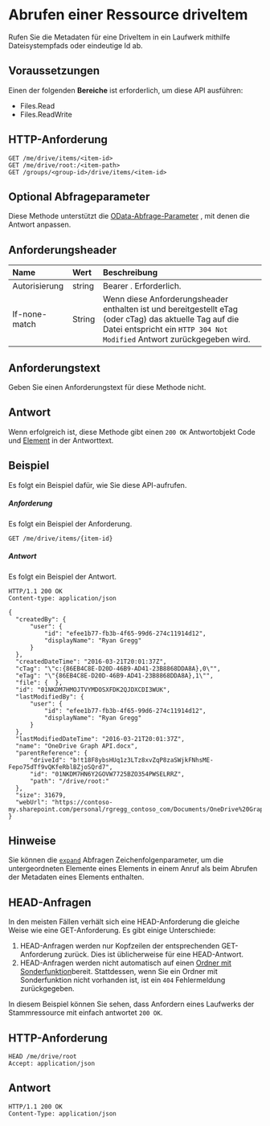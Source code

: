 # <a name="get-a-driveitem-resource"></a>Abrufen einer Ressource driveItem

Rufen Sie die Metadaten für eine DriveItem in ein Laufwerk mithilfe Dateisystempfads oder eindeutige Id ab.

## <a name="prerequisites"></a>Voraussetzungen
Einen der folgenden **Bereiche** ist erforderlich, um diese API ausführen:

  * Files.Read
  * Files.ReadWrite

## <a name="http-request"></a>HTTP-Anforderung
<!-- { "blockType": "ignored" } -->
```http
GET /me/drive/items/<item-id>
GET /me/drive/root:/<item-path>
GET /groups/<group-id>/drive/items/<item-id>
```

## <a name="optional-query-parameters"></a>Optional Abfrageparameter
Diese Methode unterstützt die [OData-Abfrage-Parameter](http://graph.microsoft.io/docs/overview/query_parameters) , mit denen die Antwort anpassen.

## <a name="request-headers"></a>Anforderungsheader

| Name          | Wert  | Beschreibung                                                                                                                                              |
|:--------------|:-------|:---------------------------------------------------------------------------------------------------------------------------------------------------------|
| Autorisierung | string | Bearer <token>. Erforderlich.                                                                                                                                |
| If-none-match | String | Wenn diese Anforderungsheader enthalten ist und bereitgestellt eTag (oder cTag) das aktuelle Tag auf die Datei entspricht ein `HTTP 304 Not Modified` Antwort zurückgegeben wird. |


## <a name="request-body"></a>Anforderungstext
Geben Sie einen Anforderungstext für diese Methode nicht.

## <a name="response"></a>Antwort
Wenn erfolgreich ist, diese Methode gibt einen `200 OK` Antwortobjekt Code und [Element](../resources/driveitem.md) in der Antworttext.

## <a name="example"></a>Beispiel
Es folgt ein Beispiel dafür, wie Sie diese API-aufrufen.

##### <a name="request"></a>Anforderung
Es folgt ein Beispiel der Anforderung.
<!-- {
  "blockType": "request",
  "name": "get_item"
}-->
```
GET /me/drive/items/{item-id}
```

##### <a name="response"></a>Antwort
Es folgt ein Beispiel der Antwort.
<!-- {
  "blockType": "response",
  "truncated": true,
  "@odata.type": "microsoft.graph.driveItem"
} -->
```http
HTTP/1.1 200 OK
Content-type: application/json

{
  "createdBy": {
      "user": {
          "id": "efee1b77-fb3b-4f65-99d6-274c11914d12",
          "displayName": "Ryan Gregg"
      }
  },
  "createdDateTime": "2016-03-21T20:01:37Z",
  "cTag": "\"c:{86EB4C8E-D20D-46B9-AD41-23B8868DDA8A},0\"",
  "eTag": "\"{86EB4C8E-D20D-46B9-AD41-23B8868DDA8A},1\"",
  "file": {  },
  "id": "01NKDM7HMOJTVYMDOSXFDK2QJDXCDI3WUK",
  "lastModifiedBy": {
      "user": {
          "id": "efee1b77-fb3b-4f65-99d6-274c11914d12",
          "displayName": "Ryan Gregg"
      }
  },
  "lastModifiedDateTime": "2016-03-21T20:01:37Z",
  "name": "OneDrive Graph API.docx",
  "parentReference": {
      "driveId": "b!t18F8ybsHUq1z3LTz8xvZqP8zaSWjkFNhsME-Fepo75dTf9vQKfeRblBZjoSQrd7",
      "id": "01NKDM7HN6Y2GOVW7725BZO354PWSELRRZ",
      "path": "/drive/root:"
  },
  "size": 31679,
  "webUrl": "https://contoso-my.sharepoint.com/personal/rgregg_contoso_com/Documents/OneDrive%20Graph%20API.docx"
}
```

## <a name="notes"></a>Hinweise

Sie können die [`expand`](https://dev.onedrive.com/odata/optional-query-parameters.htm#expanding-collections) Abfragen Zeichenfolgenparameter, um die untergeordneten Elemente eines Elements in einem Anruf als beim Abrufen der Metadaten eines Elements enthalten.

## <a name="head-requests"></a>HEAD-Anfragen

In den meisten Fällen verhält sich eine HEAD-Anforderung die gleiche Weise wie eine GET-Anforderung. Es gibt einige Unterschiede:

1. HEAD-Anfragen werden nur Kopfzeilen der entsprechenden GET-Anforderung zurück. Dies ist üblicherweise für eine HEAD-Antwort.
2. HEAD-Anfragen werden nicht automatisch auf einen [Ordner mit Sonderfunktion](../resources/specialfolder.md)bereit.
   Stattdessen, wenn Sie ein Ordner mit Sonderfunktion nicht vorhanden ist, ist ein `404` Fehlermeldung zurückgegeben.

In diesem Beispiel können Sie sehen, dass Anfordern eines Laufwerks der Stammressource mit einfach antwortet `200 OK`.

## <a name="http-request"></a>HTTP-Anforderung

<!-- {"blockType": "request", "name": "head-root"} -->
```
HEAD /me/drive/root
Accept: application/json
```

## <a name="response"></a>Antwort

<!-- {"blockType": "response", "@odata.type": "microsoft.graph.driveItem", "truncated": true} -->
```
HTTP/1.1 200 OK
Content-Type: application/json
```

<!-- uuid: 8fcb5dbc-d5aa-4681-8e31-b001d5168d79
2015-10-25 14:57:30 UTC -->
<!-- {
  "type": "#page.annotation",
  "description": "Get item",
  "keywords": "",
  "section": "documentation",
  "tocPath": "OneDrive/Item/Get item"
}-->
